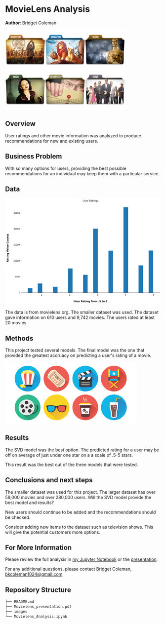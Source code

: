 # MovieLens Analysis

**Author**: Bridget Coleman

![images](images/movie_folders.jpg)

## Overview

User ratings and other movie information was analyzed to produce recommendations for new and existing users.

## Business Problem

With so many options for users, providing the best possible recommendations for an individual may keep them with a particular service.  

## Data

![images](images/User_ratings.png)

The data is from movielens.org.  The smaller dataset was used.  The dataset gave information on 610 users and 9,742 movies.  The users rated at least 20 movies.

## Methods

This project tested several models.  The final model was the one that provided the greatest accruacy on predicting a user's rating of a movie.   

![images](images/movie_recommendations.png)

## Results

The SVD model was the best option.  The predicted rating for a user may be off on average of just under one star on a a scale of .5-5 stars.  

This result was the best out of the three models that were tested.  


## Conclusions and next steps

The smaller dataset was used for this project.  The larger dataset has over 58,000 movies and over 280,000 users.  Will the SVD model provide the best model and results?

New users should continue to be added and the recommendations should be checked.

Consider adding new items to the dataset such as television shows.  This will give the potential customers more options.  

## For More Information

Please review the full analysis in [my Jupyter Notebook](https://github.com/bkcoleman1024/MovieLens/blob/main/Phase%204%20notebook.pdf) or the [presentation](https://github.com/bkcoleman1024/MovieLens/blob/main/Phase%204%20powerpoint.pdf).

For any additional questions, please contact Bridget Coleman, bkcoleman1024@gmail.com

## Repository Structure


```
├── README.md   
├── Movielens_presentation.pdf
├── images            
└── Movielens_Analysis.ipynb         
```
